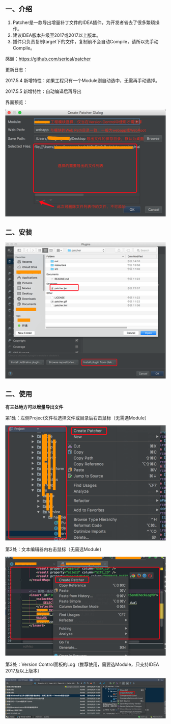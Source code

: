 ## 一、介绍

1. Patcher是一款导出增量补丁文件的IDEA插件，为开发者省去了很多繁琐操作。
2. 建议IDEA版本升级至2017或2017以上版本。
3. 插件只负责复制target下的文件，复制前不会自动Compile，请所以先手动Compile。



感谢：https://github.com/serical/patcher



更新日志：

2017.5.4 新增特性：如果工程只有一个Module则自动选中，无需再手动选择。

2017.5.5 新增特性：自动编译后再导出



界面预览：

![img](doc/1.png)

## 二、安装

![img](doc/2.png)

## 二、使用

**有三处地方可以增量导出文件**

第1处：左侧Project文件栏选择文件或目录后右击鼠标（无需选Module）

![img](doc/3.png)

第2处：文本编辑器内右击鼠标（无需选Module）

![img](doc/4.png)

第3处：Version Control面板的Log（推荐使用，需要选Module，只支持IDEA 2017及以上版本）

![img](doc/5.png)